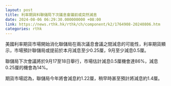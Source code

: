 ```yaml
---
layout: post
title: 利率期貨料聯儲局下次議息會議前或突然減息
date: 2024-08-06 06:29:30.000000000 +08:00
link: https://news.rthk.hk/rthk/ch/component/k2/1764908-20240806.htm
categories: rthk
---
```


美國利率期貨市場開始消化聯儲局在兩次議息會議之間減息的可能性，利率期貨顯示，市場預計聯儲局或提前於本月減息至少0.25厘，9月至少減息0.5厘。

聯儲局下次會議將於9月17至18日舉行，市場估計減息0.5厘機會達86%，減息0.25厘的機會為14%。

期貨市場認為，聯儲局今年將會減息約1.22厘，稍早時甚至預計將減息約1.4厘。
